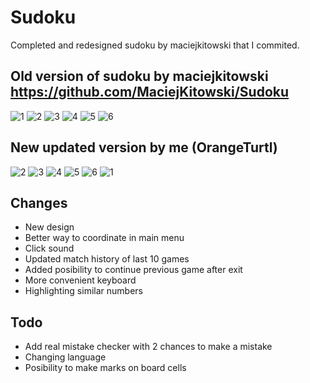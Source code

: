 # Sudoku

Completed and redesigned sudoku by maciejkitowski that I commited.

## Old version of sudoku by maciejkitowski https://github.com/MaciejKitowski/Sudoku

![1](https://user-images.githubusercontent.com/31446249/75454071-e4100900-5985-11ea-9c59-185e21ca4db7.png)
![2](https://user-images.githubusercontent.com/31446249/75454155-ff7b1400-5985-11ea-910c-3ac9e91f2b82.png)
![3](https://user-images.githubusercontent.com/31446249/75454160-0144d780-5986-11ea-998a-7c22b6bc370e.png)
![4](https://user-images.githubusercontent.com/31446249/75454386-65679b80-5986-11ea-8e2f-00d6dddf9df7.png)
![5](https://user-images.githubusercontent.com/31446249/75454389-6698c880-5986-11ea-9263-faedc48f8519.png)
![6](https://user-images.githubusercontent.com/31446249/75454391-67315f00-5986-11ea-98cc-198b43e85a8f.png)

## New updated version by me (OrangeTurtl)

![2](https://user-images.githubusercontent.com/31446249/75454452-7ca68900-5986-11ea-8de9-1615a68751fd.png)
![3](https://user-images.githubusercontent.com/31446249/75454455-7dd7b600-5986-11ea-829e-0bcde1b6d5ad.png)
![4](https://user-images.githubusercontent.com/31446249/75454456-7dd7b600-5986-11ea-9feb-f4776b29586a.png)
![5](https://user-images.githubusercontent.com/31446249/75454457-7e704c80-5986-11ea-8f8e-e707c558ff34.png)
![6](https://user-images.githubusercontent.com/31446249/75454458-7e704c80-5986-11ea-84f5-a07ee7a147fe.png)
![1](https://user-images.githubusercontent.com/31446249/75454460-7f08e300-5986-11ea-938c-12f7f8d09d20.png)

## Changes

- New design
- Better way to coordinate in main menu
- Click sound
- Updated match history of last 10 games
- Added posibility to continue previous game after exit
- More convenient keyboard
- Highlighting similar numbers

## Todo
- Add real mistake checker with 2 chances to make a mistake
- Changing language
- Posibility to make marks on board cells

